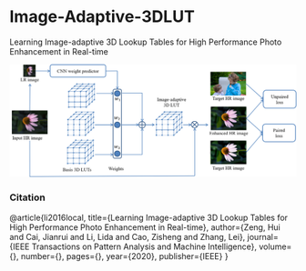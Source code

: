 # Image-Adaptive-3DLUT
Learning Image-adaptive 3D Lookup Tables for High Performance Photo Enhancement in Real-time


<img src="figures/framework2.png" width="1024px"/> 


### Citation
@article{li2016local,
  title={Learning Image-adaptive 3D Lookup Tables for High Performance Photo Enhancement in Real-time},
  author={Zeng, Hui and Cai, Jianrui and Li, Lida and Cao, Zisheng and Zhang, Lei},
  journal={IEEE Transactions on Pattern Analysis and Machine Intelligence},
  volume={},
  number={},
  pages={},
  year={2020},
  publisher={IEEE}
}
